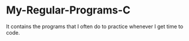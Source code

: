 # My-Regular-Programs-C
It contains the programs that I often do to practice whenever I get time to code.
